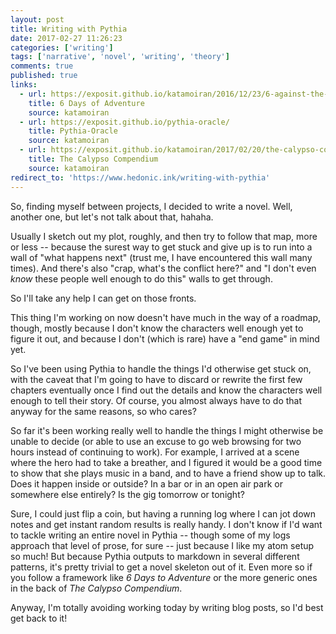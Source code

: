 ```yaml
---
layout: post
title: Writing with Pythia
date: 2017-02-27 11:26:23
categories: ['writing']
tags: ['narrative', 'novel', 'writing', 'theory']
comments: true
published: true
links:
  - url: https://exposit.github.io/katamoiran/2016/12/23/6-against-the-dark/
    title: 6 Days of Adventure
    source: katamoiran
  - url: https://exposit.github.io/pythia-oracle/
    title: Pythia-Oracle
    source: katamoiran
  - url: https://exposit.github.io/katamoiran/2017/02/20/the-calypso-compendium/
    title: The Calypso Compendium
    source: katamoiran
redirect_to: 'https://www.hedonic.ink/writing-with-pythia'
---
```


So, finding myself between projects, I decided to write a novel. Well, another one, but let's not talk about that, hahaha.

Usually I sketch out my plot, roughly, and then try to follow that map, more or less -- because the surest way to get stuck and give up is to run into a wall of "what happens next" (trust me, I have encountered this wall many times). And there's also "crap, what's the conflict here?" and "I don't even *know* these people well enough to do this" walls to get through.

So I'll take any help I can get on those fronts.

<!--more-->

This thing I'm working on now doesn't have much in the way of a roadmap, though, mostly because I don't know the characters well enough yet to figure it out, and because I don't (which is rare) have a "end game" in mind yet.

So I've been using Pythia to handle the things I'd otherwise get stuck on, with the caveat that I'm going to have to discard or rewrite the first few chapters eventually once I find out the details and know the characters well enough to tell their story. Of course, you almost always have to do that anyway for the same reasons, so who cares?

So far it's been working really well to handle the things I might otherwise be unable to decide (or able to use an excuse to go web browsing for two hours instead of continuing to work). For example, I arrived at a scene where the hero had to take a breather, and I figured it would be a good time to show that she plays music in a band, and to have a friend show up to talk. Does it happen inside or outside? In a bar or in an open air park or somewhere else entirely? Is the gig tomorrow or tonight?

Sure, I could just flip a coin, but having a running log where I can jot down notes and get instant random results is really handy. I don't know if I'd want to tackle writing an entire novel in Pythia -- though some of my logs approach that level of prose, for sure -- just because I like my atom setup so much! But because Pythia outputs to markdown in several different patterns, it's pretty trivial to get a novel skeleton out of it. Even more so if you follow a framework like *6 Days to Adventure* or the more generic ones in the back of *The Calypso Compendium*.

Anyway, I'm totally avoiding working today by writing blog posts, so I'd best get back to it!
